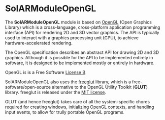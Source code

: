 # SolARModuleOpenGL

The **SolARModuleOpenGL** module is based on [OpenGL](https://www.opengl.org/) (Open Graphics Library) which is a cross-language, cross-platform application programming interface (API) for rendering 2D and 3D vector graphics. The API is typically used to interact with a graphics processing unit (GPU), to achieve hardware-accelerated rendering.

The OpenGL specification describes an abstract API for drawing 2D and 3D graphics. Although it is possible for the API to be implemented entirely in software, it is designed to be implemented mostly or entirely in hardware. 

OpenGL is is a Free Software [License B](https://directory.fsf.org/wiki/License:SGI-B-2.0).

SolARModuleOpenGL also uses the [freeglut](http://freeglut.sourceforge.net/) library, which is a free-software/open-source alternative to the OpenGL Utility Toolkit (**GLUT**) library. freeglut is released under the [MIT license](https://opensource.org/licenses/MIT).

GLUT (and hence freeglut) takes care of all the system-specific chores required for creating windows, initializing OpenGL contexts, and handling input events, to allow for trully portable OpenGL programs.